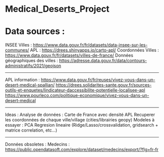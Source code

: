 # Medical_Deserts_Project

# Data sources : 

INSEE Villes : https://www.data.gouv.fr/fr/datasets/data-insee-sur-les-communes/
APL : https://drees.shinyapps.io/carto-apl/
Coordonnées Villes : https://www.data.gouv.fr/fr/datasets/villes-de-france/
Données géographiques des villes : https://adresse.data.gouv.fr/data/contours-administratifs/2021/geojson

-----------------------------------------------------------------------------------
APL information : 
https://www.data.gouv.fr/fr/reuses/vivez-vous-dans-un-desert-medical-spallian/
https://drees.solidarites-sante.gouv.fr/sources-outils-et-enquetes/lindicateur-daccessibilite-potentielle-localisee-apl
https://www.pourleco.com/politique-economique/vivez-vous-dans-un-desert-medical

-----------------------------------------------------------------------------------
Ideas : 
Analyse de données : Carte de France avec densité APL
    Recuperer les coordonnées de chaque ville/village (cities/librairies geopy)
Modeles à essayer : 
    PCA
    Regresion lineaire (Ridge/Lasso/crossvalidation, gridsearch + matrice correlation, etc...)

----------------------------------------------------------------------------------
Données obsoletes : 
Medecins : https://public.opendatasoft.com/explore/dataset/medecins/export/?flg=fr-fr
